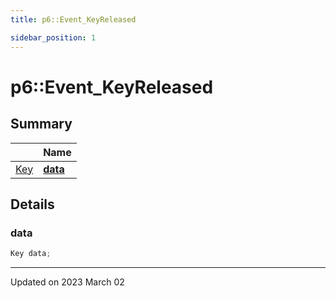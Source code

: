 ```yaml
---
title: p6::Event_KeyReleased

sidebar_position: 1
---
```


# p6::Event_KeyReleased







## Summary

|                | Name           |
| -------------- | -------------- |
| [Key](/reference/Types/key) | **[data](/reference/Types/event___key_released#data)**  |

## Details


### data

```cpp
Key data;
```


-------------------------------

Updated on 2023 March 02